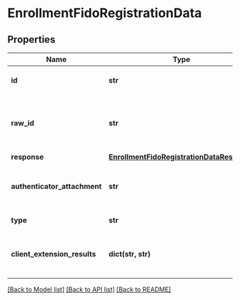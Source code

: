 # EnrollmentFidoRegistrationData

## Properties
Name | Type | Description | Notes
------------ | ------------- | ------------- | -------------
**id** | **str** | Identificador da credencial. | 
**raw_id** | **str** | Identificador da credencial. Pode ser igual ao campo id. | 
**response** | [**EnrollmentFidoRegistrationDataResponse**](EnrollmentFidoRegistrationDataResponse.md) |  | 
**authenticator_attachment** | **str** | Indica a forma de comunicação com o autenticador. | [optional] 
**type** | **str** | Tipo da credencial | [optional] 
**client_extension_results** | **dict(str, str)** | Extensões da credencial, específicas por plataforma | [optional] 

[[Back to Model list]](../README.md#documentation-for-models) [[Back to API list]](../README.md#documentation-for-api-endpoints) [[Back to README]](../README.md)

